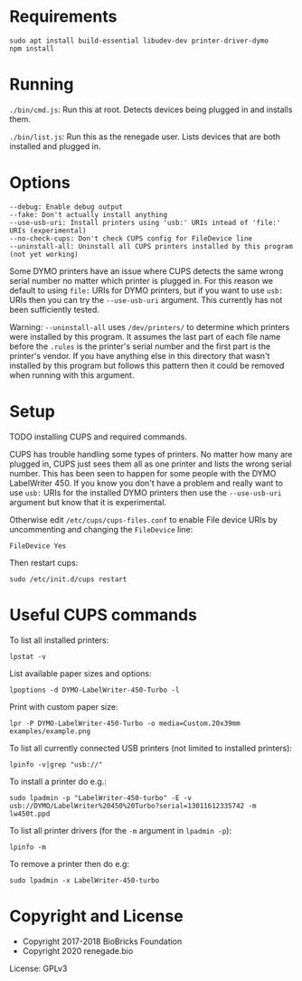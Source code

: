 
# Requirements

```
sudo apt install build-essential libudev-dev printer-driver-dymo
npm install 
```

# Running

`./bin/cmd.js`: Run this at root. Detects devices being plugged in and installs them.

`./bin/list.js`: Run this as the renegade user. Lists devices that are both installed and plugged in.

# Options

```
--debug: Enable debug output
--fake: Don't actually install anything
--use-usb-uri: Install printers using 'usb:' URIs intead of 'file:' URIs (experimental)
--no-check-cups: Don't check CUPS config for FileDevice line
--uninstall-all: Uninstall all CUPS printers installed by this program (not yet working)
```

Some DYMO printers have an issue where CUPS detects the same wrong serial number no matter which printer is plugged in. For this reason we default to using `file:` URIs for DYMO printers, but if you want to use `usb:` URIs then you can try the `--use-usb-uri` argument. This currently has not been sufficiently tested.

Warning: `--uninstall-all` uses `/dev/printers/` to determine which printers were installed by this program. It assumes the last part of each file name before the `.rules` is the printer's serial number and the first part is the printer's vendor. If you have anything else in this directory that wasn't installed by this program but follows this pattern then it could be removed when running with this argument.

# Setup

TODO installing CUPS and required commands.

CUPS has trouble handling some types of printers. No matter how many are plugged in, CUPS just sees them all as one printer and lists the wrong serial number. This has been seen to happen for some people with the DYMO LabelWriter 450. If you know you don't have a problem and really want to use `usb:` URIs for the installed DYMO printers then use the `--use-usb-uri` argument but know that it is experimental.

Otherwise edit `/etc/cups/cups-files.conf` to enable File device URIs by uncommenting and changing the `FileDevice` line:

```
FileDevice Yes
```

Then restart cups:

```
sudo /etc/init.d/cups restart
```

# Useful CUPS commands

To list all installed printers:

```
lpstat -v
```

List available paper sizes and options:

```
lpoptions -d DYMO-LabelWriter-450-Turbo -l
```

Print with custom paper size:

```
lpr -P DYMO-LabelWriter-450-Turbo -o media=Custom.20x39mm examples/example.png
```

To list all currently connected USB printers (not limited to installed printers):

```
lpinfo -v|grep "usb://"
```

To install a printer do e.g.:

```
sudo lpadmin -p "LabelWriter-450-turbo" -E -v usb://DYMO/LabelWriter%20450%20Turbo?serial=13011612335742 -m lw450t.ppd
```

To list all printer drivers (for the `-m` argument in `lpadmin -p`):

```
lpinfo -m
```


To remove a printer then do e.g:

```
sudo lpadmin -x LabelWriter-450-turbo
```

# Copyright and License

* Copyright 2017-2018 BioBricks Foundation
* Copyright 2020 renegade.bio

License: GPLv3